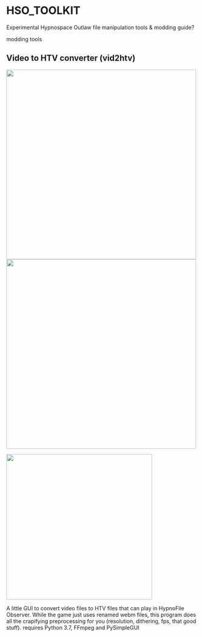 # HSO_TOOLKIT
Experimental Hypnospace Outlaw file manipulation tools & modding guide?

modding tools

## Video to HTV converter (vid2htv)
<p float="left">
  <img src="https://user-images.githubusercontent.com/29938499/167955686-4617035e-4d14-43b5-b490-007b0d41d16c.png" width="500" />
  <img src="https://user-images.githubusercontent.com/29938499/167956092-ee2457d4-b63e-4dee-8648-bbc45f43eed5.png" width="500" /> 
</p>
<p float="left">
<img src="https://user-images.githubusercontent.com/29938499/167957871-33598a7c-e394-47c0-8fc8-0c17e7ae1047.png" height="384" />
</p>

A little GUI to convert video files to HTV files that can play in HypnoFile Observer. While the game just uses renamed webm files, this program does all the crapifying preprocessing for you (resolution, dithering, fps, that good stuff). requires Python 3.7, FFmpeg and PySimpleGUI
